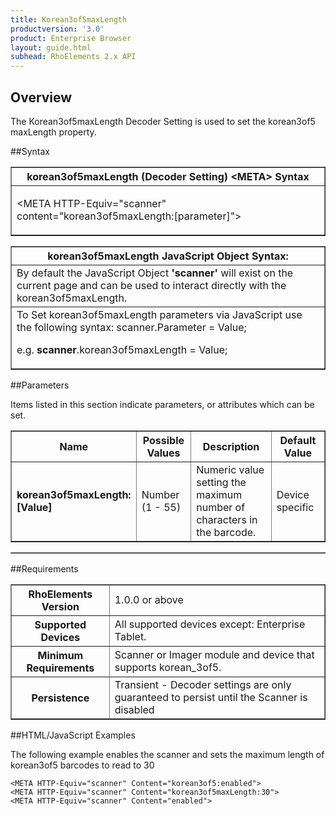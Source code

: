 ```yaml
---
title: Korean3of5maxLength
productversion: '3.0'
product: Enterprise Browser
layout: guide.html
subhead: RhoElements 2.x API
---
```


## Overview
The Korean3of5maxLength Decoder Setting is used to set the korean3of5 maxLength property.

##Syntax

<table class="facelift" style="width:100%" border="1" padding="5px"> <tr><th class="tableHeading">korean3of5maxLength (Decoder Setting) &lt;META&gt; Syntax
</th></tr><tr><td class="clsSyntaxCells clsOddRow"><p>&lt;META HTTP-Equiv="scanner" content="korean3of5maxLength:[parameter]"&gt;</p></td></tr></table>
<table class="facelift" style="width:100%" border="1" padding="5px"> <tr><th class="tableHeading">korean3of5maxLength JavaScript Object Syntax:</th></tr><tr><td class="clsSyntaxCells clsOddRow">
By default the JavaScript Object <b>'scanner'</b> will exist on the current page and can be used to interact directly with the korean3of5maxLength.
</td></tr><tr><td class="clsSyntaxCells clsEvenRow">
To Set korean3of5maxLength parameters via JavaScript use the following syntax: scanner.Parameter = Value;
<P />e.g. <b>scanner</b>.korean3of5maxLength = Value;
</td></tr></table>

##Parameters


Items listed in this section indicate parameters, or attributes which can be set.
<table class="facelift" style="width:100%" border="1" padding="5px"> <col width="20%" /><col width="20%" /><col width="38%" /><col width="22%" /><tr><th class="tableHeading">Name</th><th class="tableHeading">Possible Values</th><th class="tableHeading">Description</th><th class="tableHeading">Default Value</th></tr><tr><td class="clsSyntaxCells clsOddRow"><b>korean3of5maxLength:[Value]
</b></td><td class="clsSyntaxCells clsOddRow">Number (1 - 55)</td><td class="clsSyntaxCells clsOddRow">Numeric value setting the maximum number of characters in the barcode.</td><td class="clsSyntaxCells clsOddRow">Device specific</td></tr></table>
<table class="facelift" style="width:100%" border="1" padding="5px"> <col width="78%" /><col width="8%" /><col width="1%" /><col width="5%" /><col width="1%" /><col width="5%" /><col width="2%" /></table>





##Requirements

<table class="facelift" style="width:100%" border="1" padding="5px"> <tr><th class="tableHeading">RhoElements Version</th><td class="clsSyntaxCell clsEvenRow">1.0.0 or above
</td></tr><tr><th class="tableHeading">Supported Devices</th><td class="clsSyntaxCell clsOddRow">All supported devices except: Enterprise Tablet.</td></tr><tr><th class="tableHeading">Minimum Requirements</th><td class="clsSyntaxCell clsOddRow">Scanner or Imager module and device that supports korean_3of5.</td></tr><tr><th class="tableHeading">Persistence</th><td class="clsSyntaxCell clsEvenRow">Transient - Decoder settings are only guaranteed to persist until the Scanner is disabled</td></tr></table>


##HTML/JavaScript Examples

The following example enables the scanner and sets the maximum length of korean3of5 barcodes to read to 30

	<META HTTP-Equiv="scanner" Content="korean3of5:enabled">
	<META HTTP-Equiv="scanner" Content="korean3of5maxLength:30">
	<META HTTP-Equiv="scanner" Content="enabled">
					





